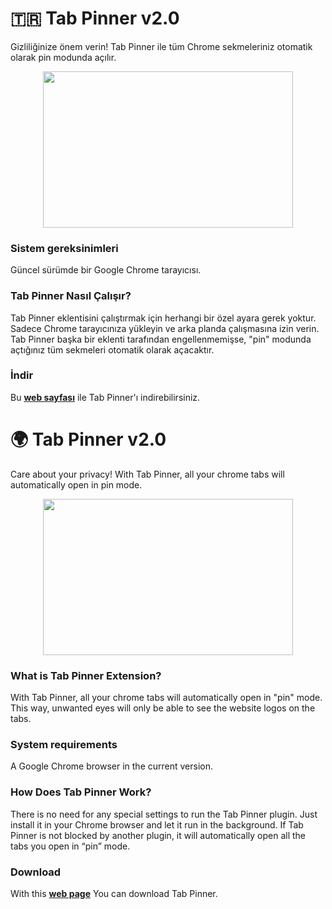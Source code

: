 # 🇹🇷 Tab Pinner v2.0
Gizliliğinize önem verin! Tab Pinner ile tüm Chrome sekmeleriniz otomatik olarak pin modunda açılır.

<p align="center">
  <img width="400" height="250" src="https://www.yazilimturkiye.com/wp-content/uploads/2024/04/tab-pinner.jpg">
</p>

### Sistem gereksinimleri
Güncel sürümde bir Google Chrome tarayıcısı.

### Tab Pinner Nasıl Çalışır?
Tab Pinner eklentisini çalıştırmak için herhangi bir özel ayara gerek yoktur. Sadece Chrome tarayıcınıza yükleyin ve arka planda çalışmasına izin verin. Tab Pinner başka bir eklenti tarafından engellenmemişse, "pin" modunda açtığınız tüm sekmeleri otomatik olarak açacaktır.

### İndir
Bu <b>[web sayfası](https://chromewebstore.google.com/detail/tab-pinner/jakeapjmkpbpenklcppbefdjhdgceppb)</b> ile Tab Pinner'ı indirebilirsiniz.



# 🌍 Tab Pinner v2.0
Care about your privacy! With Tab Pinner, all your chrome tabs will automatically open in pin mode.

<p align="center">
  <img width="400" height="250" src="https://www.yazilimturkiye.com/wp-content/uploads/2024/04/tab-pinner.jpg">
</p>

### What is Tab Pinner Extension?
With Tab Pinner, all your chrome tabs will automatically open in "pin" mode. This way, unwanted eyes will only be able to see the website logos on the tabs.

### System requirements
A Google Chrome browser in the current version.

### How Does Tab Pinner Work?
There is no need for any special settings to run the Tab Pinner plugin. Just install it in your Chrome browser and let it run in the background. If Tab Pinner is not blocked by another plugin, it will automatically open all the tabs you open in “pin” mode.

### Download
With this <b>[web page](https://chromewebstore.google.com/detail/tab-pinner/jakeapjmkpbpenklcppbefdjhdgceppb)</b> You can download Tab Pinner.
